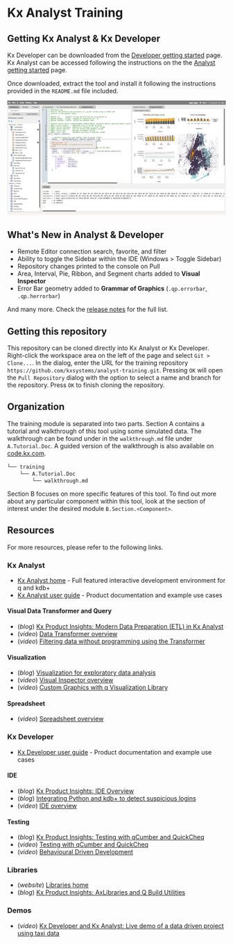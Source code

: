Kx Analyst Training
===================

Getting Kx Analyst & Kx Developer
---------------------------

Kx Developer can be downloaded from the 
[Developer getting started](https://code.kx.com/developer/getting-started/) page.
Kx Analyst can be accessed following the instructions on the the
[Analyst getting started](https://code.kx.com/analyst/getting-started/) page.

Once downloaded, extract the tool and install it following the instructions provided in
the `README.md` file included.

![](./overview/images/ide.png)

What's New in Analyst & Developer
---------------------------------

- Remote Editor connection search, favorite, and filter
- Ability to toggle the Sidebar within the IDE (Windows > Toggle Sidebar)
- Repository changes printed to the console on Pull
- Area, Interval, Pie, Ribbon, and Segment charts added to **Visual Inspector**
- Error Bar geometry added to **Grammar of Graphics** (`.qp.errorbar`, `.qp.herrorbar`)

And many more. Check the [release notes](https://code.kx.com/analyst/release-notes) for the full list.


Getting this repository
-----------------------

This repository can be cloned directly into Kx Analyst or Kx Developer. Right-click the
workspace area on the left of the page and select `Git > Clone...`. In the dialog, enter
the URL for the training repository `https://github.com/kxsystems/analyst-training.git`.
Pressing `OK` will open the `Pull Repository` dialog with the option to select a name
and branch for the repository. Press `OK` to finish cloning the repository.



Organization
------------

The training module is separated into two parts. Section A contains a tutorial and walkthrough
of this tool using some simulated data. The walkthrough can be found under in the 
`walkthrough.md` file under `A.Tutorial.Doc`. A guided version of the walkthrough is also 
available on [code.kx.com](https://code.kx.com/analyst/data-analysis-walkthrough/).

    └── training
        └── A.Tutorial.Doc
            └── walkthrough.md
            
Section B focuses on more specific features of this tool. To find out more about
any particular component within this tool, look at the section of interest under 
the desired module `B.Section.<Component>`.

Resources
---------

For more resources, please refer to the following links.

### Kx Analyst

- [Kx Analyst home](https://kx.com/solutions/the-enterprise/analyst/) - Full featured interactive development environment for q and kdb+
- [Kx Analyst user guide](https://code.kx.com/analyst/) - Product documentation and example use cases

#### Visual Data Transformer and Query

- (*blog*) [Kx Product Insights: Modern Data Preparation (ETL) in Kx Analyst](https://kx.com/blog/kx-product-insights-modern-data-preparation-etl-in-analyst-for-kx/)
- (*video*) [Data Transformer overview](https://vimeo.com/183895691)
- (*video*) [Filtering data without programming using the Transformer](https://vimeo.com/184708019)

#### Visualization

- (*blog*) [Visualization for exploratory data analysis](https://kx.com/blog/kx-product-insights-visualization-for-exploratory-data-analysis-eda/)
- (*video*) [Visual Inspector overview](https://vimeo.com/183886181)
- (*video*) [Custom Graphics with q Visualization Library](https://vimeo.com/212133060)

#### Spreadsheet

- (*video*) [Spreadsheet overview](https://vimeo.com/183891867)

### Kx Developer

- [Kx Developer user guide](https://code.kx.com/developer/) - Product documentation and example use cases

#### IDE

- (*blog*) [Kx Product Insights: IDE Overview](https://kx.com/blog/kx-product-insights-analyst-for-kx-ide/)
- (*blog*) [Integrating Python and kdb+ to detect suspicious logins](https://kx.com/blog/integrating-python-and-kdb-to-detect-suspicious-logins/)
- (*video*) [IDE overview](https://vimeo.com/239703330)

#### Testing

- (*blog*) [Kx Product Insights: Testing with qCumber and QuickCheq](https://kx.com/blog/kx-product-insights-testing-using-analyst-for-kx/)
- (*video*) [Testing with qCumber and QuickCheq](https://vimeo.com/221903630)
- (*video*) [Behavioural Driven Development](https://vimeo.com/183916767)


### Libraries

- (*website*) [Libraries home](https://code.kx.com/analyst/libraries/)
- (*blog*) [Kx Product Insights: AxLibraries and Q Build Utilities](https://kx.com/blog/code-development-documentation-linting-testing-kx-analyst/)

### Demos

- (*video*) [Kx Developer and Kx Analyst: Live demo of a data driven project using taxi data](https://www.youtube.com/watch?v=o3Sg_RHnUdw)
